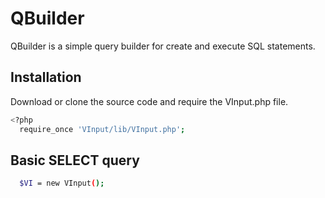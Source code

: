 QBuilder
===============

QBuilder is a simple query builder for create and execute SQL statements.

Installation
-----------

Download or clone the source code and require the VInput.php file.
``` sh
<?php
  require_once 'VInput/lib/VInput.php';
```

Basic SELECT query
-----------

``` sh
  $VI = new VInput();

  
```